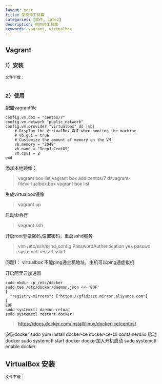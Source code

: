 ```yaml
---
layout: post
title: 架构师工具篇
categories: [软件, cate2]
description: 架构师工具篇
keywords: vagrant, virtualbox
---
```


## Vagrant

### 1）安装
```download
文件下载：


```
### 2）使用

配置vagrantfile
```
config.vm.box = "centos/7"
config.vm.network "public_network"
config.vm.provider "virtualbox" do |vb|
    # Display the VirtualBox GUI when booting the machine
    # vb.gui = true
    # Customize the amount of memory on the VM:
    vb.memory = "2048"
    vb.name = "DeepJ-CentOS"
    vb.cpus = 2
end
```

添加本地镜像：
> vagrant box list
> vagrant box add centos/7 d:\vagrant-file\virtualbox.box
> vagrant box list

生成virtualbox镜像
> vagrant up

启动命令行
> vagrant ssh

开启root登录密码,设置密码，重启sshd服务
> vim /etc/ssh/sshd_config
> PasswordAuthentication yes
> passwd
> systemctl restart sshd

问题1： virtualbox 不能ping通主机地址，主机可以ping通虚拟机

开启阿里云加速器
```
sudo mkdir -p /etc/docker
sudo tee /etc/docker/daemon.json <<-'EOF'
{
  "registry-mirrors": ["https://gfidzzzc.mirror.aliyuncs.com"]
}
EOF
sudo systemctl daemon-reload
sudo systemctl restart docker
```

> https://docs.docker.com/install/linux/docker-ce/centos/

安装docker
sudo yum install docker-ce docker-ce-cli containerd.io
启动docker
sudo systemctl start docker
docker加入开机启动
sudo systemctl enable docker



## VirtualBox 安装

```download
文件下载：

```

